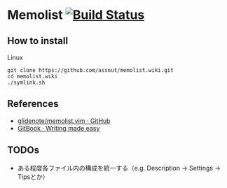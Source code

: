 # Memolist [![Build Status](https://travis-ci.org/assout/memolist.svg?branch=master)](https://travis-ci.org/assout/memolist)

## How to install

Linux

```
git clone https://github.com/assout/memolist.wiki.git
cd memolist.wiki
./symlink.sh
```

## References

- [glidenote/memolist.vim · GitHub](https://github.com/glidenote/memolist.vim)
- [GitBook · Writing made easy](https://www.gitbook.com/)

## TODOs

- ある程度各ファイル内の構成を統一する（e.g. Description -> Settings -> Tipsとか）
